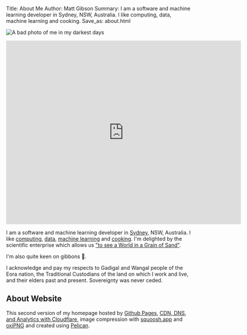 Title: About Me
Author: Matt Gibson
Summary:  I am a software and machine learning developer in Sydney, NSW, Australia. I like computing, data, machine learning and cooking. 
Save_as: about.html

![A bad photo of me in my darkest days]({attach}../images/me_bad.png)

<iframe src="https://docs.google.com/forms/d/e/1FAIpQLSdw2dfyAgW_CbI9CoJfZ2dUKom718nER47I1LyXezAqYSCsaw/viewform?embedded=true" width="640" height="500" frameborder="0" marginheight="0" marginwidth="0">Loading…</iframe>


I am a software and machine learning developer in [Sydney](http://en.wikipedia.org/wiki/Sydney), NSW, Australia. I like [computing](https://en.wikipedia.org/wiki/MOS_Technology_6502), [data](https://search.r-project.org/CRAN/refmans/vcd/html/HorseKicks.html), [machine learning](https://pytorch.org/) and [cooking](https://web.archive.org/web/20160210065535/http://www.seriouseats.com/the-food-lab/?ref=nav_main). I'm delighted by the scientific enterprise which allows us ["to see a World in a Grain of Sand"](https://www.poetryfoundation.org/poems/43650/auguries-of-innocence). 

I'm also quite keen on gibbons 🐒.

I acknowledge and pay my respects to Gadigal and Wangal people of the Eora nation, the Traditional Custodians of the land on which I work and live, and their elders past and present. Sovereignty was never ceded. 

## About Website 
This second version of my homepage hosted by [Github Pages](https://docs.github.com/en/pages), [CDN, DNS, and Analytics with Cloudflare](https://www.cloudflare.com/), image compression with [squoosh.app](https://squoosh.app/) and [oxiPNG](https://github.com/shssoichiro/oxipng) and created using [Pelican](https://github.com/getpelican/pelican).



